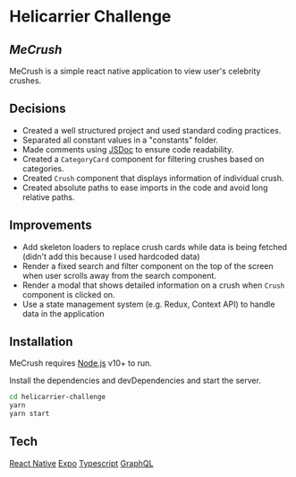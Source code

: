 # Helicarrier Challenge

## _MeCrush_

MeCrush is a simple react native application to view user's celebrity crushes.

## Decisions

- Created a well structured project and used standard coding practices.
- Separated all constant values in a "constants" folder.
- Made comments using [JSDoc](http://en.wikipedia.org/wiki/JSDoc) to ensure code readability.
- Created a `CategoryCard` component for filtering crushes based on categories.
- Created `Crush` component that displays information of individual crush.
- Created absolute paths to ease imports in the code and avoid long relative paths.

## Improvements

- Add skeleton loaders to replace crush cards while data is being fetched (didn't add this because I used hardcoded data)
- Render a fixed search and filter component on the top of the screen when user scrolls away from the search component.
- Render a modal that shows detailed information on a crush when `Crush` component is clicked on.
- Use a state management system (e.g. Redux, Context API) to handle data in the application

## Installation

MeCrush requires [Node.js](https://nodejs.org/) v10+ to run.

Install the dependencies and devDependencies and start the server.

```sh
cd helicarrier-challenge
yarn
yarn start
```

## Tech

[React Native](https://reactnative.dev)
[Expo](https://docs.expo.dev)
[Typescript](https://typescriptlang.org)
[GraphQL](https://graphql.org)

